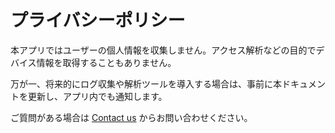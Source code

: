 # プライバシーポリシー

本アプリではユーザーの個人情報を収集しません。アクセス解析などの目的でデバイス情報を取得することもありません。

万が一、将来的にログ収集や解析ツールを導入する場合は、事前に本ドキュメントを更新し、アプリ内でも通知します。

ご質問がある場合は [Contact us](contact_us.md) からお問い合わせください。
